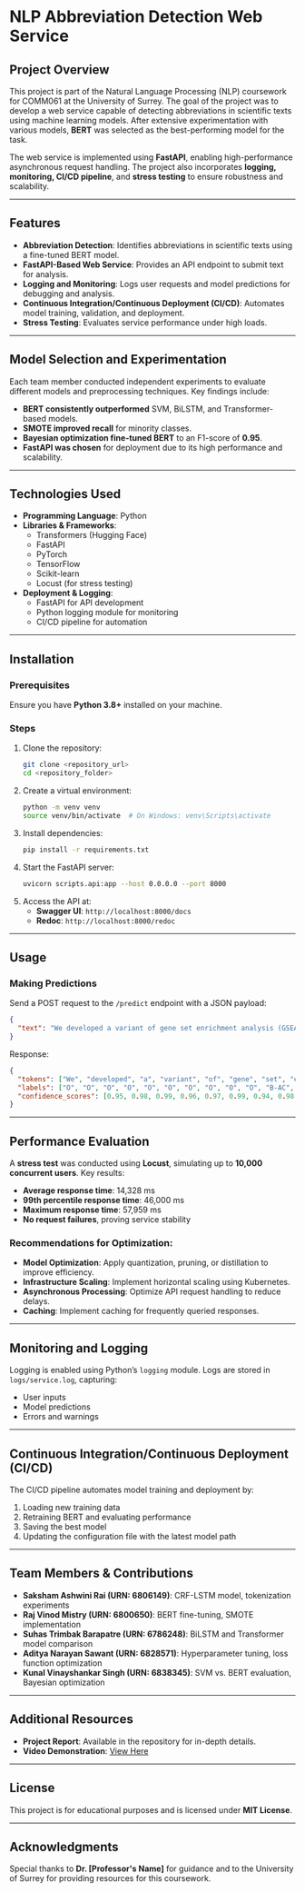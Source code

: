 # NLP Abbreviation Detection Web Service

## Project Overview
This project is part of the Natural Language Processing (NLP) coursework for COMM061 at the University of Surrey. The goal of the project was to develop a web service capable of detecting abbreviations in scientific texts using machine learning models. After extensive experimentation with various models, **BERT** was selected as the best-performing model for the task.

The web service is implemented using **FastAPI**, enabling high-performance asynchronous request handling. The project also incorporates **logging, monitoring, CI/CD pipeline**, and **stress testing** to ensure robustness and scalability.

---

## Features
- **Abbreviation Detection**: Identifies abbreviations in scientific texts using a fine-tuned BERT model.
- **FastAPI-Based Web Service**: Provides an API endpoint to submit text for analysis.
- **Logging and Monitoring**: Logs user requests and model predictions for debugging and analysis.
- **Continuous Integration/Continuous Deployment (CI/CD)**: Automates model training, validation, and deployment.
- **Stress Testing**: Evaluates service performance under high loads.

---

## Model Selection and Experimentation
Each team member conducted independent experiments to evaluate different models and preprocessing techniques. Key findings include:

- **BERT consistently outperformed** SVM, BiLSTM, and Transformer-based models.
- **SMOTE improved recall** for minority classes.
- **Bayesian optimization fine-tuned BERT** to an F1-score of **0.95**.
- **FastAPI was chosen** for deployment due to its high performance and scalability.

---

## Technologies Used
- **Programming Language**: Python
- **Libraries & Frameworks**:
  - Transformers (Hugging Face)
  - FastAPI
  - PyTorch
  - TensorFlow
  - Scikit-learn
  - Locust (for stress testing)
- **Deployment & Logging**:
  - FastAPI for API development
  - Python logging module for monitoring
  - CI/CD pipeline for automation

---

## Installation
### Prerequisites
Ensure you have **Python 3.8+** installed on your machine.

### Steps
1. Clone the repository:
   ```bash
   git clone <repository_url>
   cd <repository_folder>
   ```
2. Create a virtual environment:
   ```bash
   python -m venv venv
   source venv/bin/activate  # On Windows: venv\Scripts\activate
   ```
3. Install dependencies:
   ```bash
   pip install -r requirements.txt
   ```
4. Start the FastAPI server:
   ```bash
   uvicorn scripts.api:app --host 0.0.0.0 --port 8000
   ```
5. Access the API at:
   - **Swagger UI**: `http://localhost:8000/docs`
   - **Redoc**: `http://localhost:8000/redoc`

---

## Usage
### Making Predictions
Send a POST request to the `/predict` endpoint with a JSON payload:
```json
{
  "text": "We developed a variant of gene set enrichment analysis (GSEA) to determine..."
}
```
Response:
```json
{
  "tokens": ["We", "developed", "a", "variant", "of", "gene", "set", "enrichment", "analysis", "(", "GSEA", ")"],
  "labels": ["O", "O", "O", "O", "O", "O", "O", "O", "O", "O", "B-AC", "O"],
  "confidence_scores": [0.95, 0.98, 0.99, 0.96, 0.97, 0.99, 0.94, 0.98, 0.99, 0.92, 0.97, 0.91]
}
```

---

## Performance Evaluation
A **stress test** was conducted using **Locust**, simulating up to **10,000 concurrent users**. Key results:
- **Average response time**: 14,328 ms
- **99th percentile response time**: 46,000 ms
- **Maximum response time**: 57,959 ms
- **No request failures**, proving service stability

### Recommendations for Optimization:
- **Model Optimization**: Apply quantization, pruning, or distillation to improve efficiency.
- **Infrastructure Scaling**: Implement horizontal scaling using Kubernetes.
- **Asynchronous Processing**: Optimize API request handling to reduce delays.
- **Caching**: Implement caching for frequently queried responses.

---

## Monitoring and Logging
Logging is enabled using Python’s `logging` module. Logs are stored in `logs/service.log`, capturing:
- User inputs
- Model predictions
- Errors and warnings

---

## Continuous Integration/Continuous Deployment (CI/CD)
The CI/CD pipeline automates model training and deployment by:
1. Loading new training data
2. Retraining BERT and evaluating performance
3. Saving the best model
4. Updating the configuration file with the latest model path

---

## Team Members & Contributions
- **Saksham Ashwini Rai (URN: 6806149)**: CRF-LSTM model, tokenization experiments
- **Raj Vinod Mistry (URN: 6800650)**: BERT fine-tuning, SMOTE implementation
- **Suhas Trimbak Barapatre (URN: 6786248)**: BiLSTM and Transformer model comparison
- **Aditya Narayan Sawant (URN: 6828571)**: Hyperparameter tuning, loss function optimization
- **Kunal Vinayshankar Singh (URN: 6838345)**: SVM vs. BERT evaluation, Bayesian optimization

---

## Additional Resources
- **Project Report**: Available in the repository for in-depth details.
- **Video Demonstration**: [View Here](https://surreyac-my.sharepoint.com/:v:/g/personal/sr01902_surrey_ac_uk/EaV4Fg99O55AhzXE4pGbKbsBnKBSWdEcdyMpvs7ui9rvsA?nav=eyJyZWZlcnJhbEluZm8iOnsicmVmZXJyYWxBcHAiOiJPbmVEcml2ZUZvckJ1c2luZXNzIiwi...)

---

## License
This project is for educational purposes and is licensed under **MIT License**.

---

## Acknowledgments
Special thanks to **Dr. [Professor's Name]** for guidance and to the University of Surrey for providing resources for this coursework.


